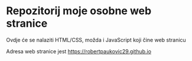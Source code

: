 # Repozitorij moje osobne web stranice   

Ovdje će se nalaziti HTML/CSS, možda i JavaScript koji čine web stranicu   

Adresa web stranice jest https://robertpaukovic29.github.io  

